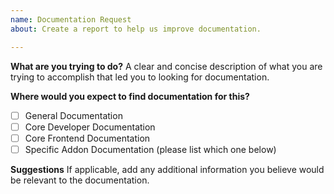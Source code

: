 ```yaml
---
name: Documentation Request
about: Create a report to help us improve documentation.

---
```


**What are you trying to do?**
A clear and concise description of what you are trying to accomplish that led you to looking for documentation.

**Where would you expect to find documentation for this?**
- [ ] General Documentation
- [ ] Core Developer Documentation
- [ ] Core Frontend Documentation
- [ ] Specific Addon Documentation (please list which one below)

**Suggestions**
If applicable, add any additional information you believe would be relevant to the documentation.
